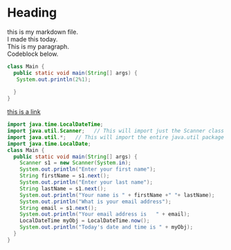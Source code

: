 # Heading

this is my markdown file.  
I made this today.  
This is my paragraph.  
Codeblock below.

```Java
class Main {
  public static void main(String[] args) {
   System.out.println(2%1);
    
  }
}
```
[this is a link](www.yahoo.com)

```Java
import java.time.LocalDateTime;
import java.util.Scanner;   // This will import just the Scanner class
import java.util.*;   // This will import the entire java.util package
import java.time.LocalDate;
class Main {
  public static void main(String[] args) {
    Scanner s1 = new Scanner(System.in);
    System.out.println("Enter your first name");
    String firstName = s1.next();
    System.out.println("Enter your last name");
    String lastName = s1.next();
    System.out.println("Your name is " + firstName +" "+ lastName);
    System.out.println("What is your email address");
    String email = s1.next();
    System.out.println("Your email address is   " + email);
    LocalDateTime myObj = LocalDateTime.now(); 
    System.out.println("Today's date and time is " + myObj); 
  }
}
```
